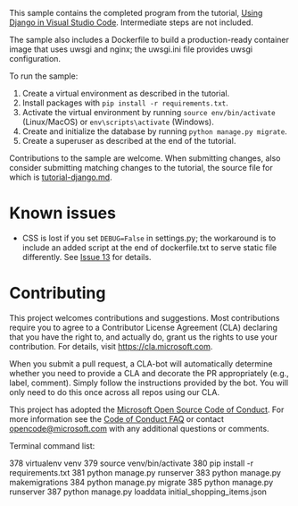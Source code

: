 This sample contains the completed program from the tutorial, [Using Django in Visual Studio Code](https://code.visualstudio.com/docs/python/tutorial-django). Intermediate steps are not included.

The sample also includes a Dockerfile to build a production-ready container image that uses uwsgi and nginx; the uwsgi.ini file provides uwsgi configuration.

To run the sample:

1. Create a virtual environment as described in the tutorial.
1. Install packages with `pip install -r requirements.txt`.
1. Activate the virtual environment by running `source env/bin/activate` (Linux/MacOS) or `env\scripts\activate` (Windows).
1. Create and initialize the database by running `python manage.py migrate`.
1. Create a superuser as described at the end of the tutorial.

Contributions to the sample are welcome. When submitting changes, also consider submitting matching changes to the tutorial, the source file for which is [tutorial-django.md](https://github.com/Microsoft/vscode-docs/blob/master/docs/python/tutorial-django.md).

# Known issues

- CSS is lost if you set `DEBUG=False` in settings.py; the workaround is to include an added script at the end of dockerfile.txt to serve static file differently. See [Issue 13](https://github.com/Microsoft/python-sample-vscode-django-tutorial/issues/13) for details.

# Contributing

This project welcomes contributions and suggestions.  Most contributions require you to agree to a Contributor License Agreement (CLA) declaring that you have the right to, and actually do, grant us the rights to use your contribution. For details, visit https://cla.microsoft.com.

When you submit a pull request, a CLA-bot will automatically determine whether you need to provide a CLA and decorate the PR appropriately (e.g., label, comment). Simply follow the instructions provided by the bot. You will only need to do this once across all repos using our CLA.

This project has adopted the [Microsoft Open Source Code of Conduct](https://opensource.microsoft.com/codeofconduct/). For more information see the [Code of Conduct FAQ](https://opensource.microsoft.com/codeofconduct/faq/) or contact [opencode@microsoft.com](mailto:opencode@microsoft.com) with any additional questions or comments.


Terminal command list:

  378  virtualenv venv
  379  source venv/bin/activate
  380  pip install -r requirements.txt
  381  python manage.py runserver
  383  python manage.py makemigrations
  384  python manage.py migrate
  385  python manage.py runserver
  387  python manage.py loaddata initial_shopping_items.json

